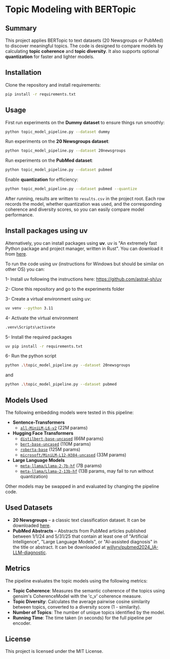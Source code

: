 # Topic Modeling with BERTopic

## Summary
This project applies BERTopic to text datasets (20 Newsgroups or PubMed) to discover meaningful topics. The code is designed to compare models by calculating **topic coherence** and **topic diversity**. It also supports optional **quantization** for faster and lighter models.

## Installation
Clone the repository and install requirements:

```bash
pip install -r requirements.txt
```

## Usage

First run experiments on the **Dummy dataset** to ensure things run smoothly:

```bash
python topic_model_pipeline.py --dataset dummy
```

Run experiments on the **20 Newsgroups dataset**:

```bash
python topic_model_pipeline.py --dataset 20newsgroups
```

Run experiments on the **PubMed dataset**:

```bash
python topic_model_pipeline.py --dataset pubmed
```

Enable **quantization** for efficiency:

```bash
python topic_model_pipeline.py --dataset pubmed --quantize
```

After running, results are written to `results.csv` in the project root. Each row records the model, whether quantization was used, and the corresponding coherence and diversity scores, so you can easily compare model performance.

## Install packages using uv 

Alternatively, you can install packages using **uv**. uv is "An extremely fast Python package and project manager, written in Rust". You can download it from [here](https://github.com/astral-sh/uv).

To run the code using uv (instructions for Windows but should be similar on other OS) you can:

1- Install uv following the instructions here: https://github.com/astral-sh/uv

2- Clone this repository and go to the experiments folder

3- Create a virtual environment using uv:

```bash
uv venv --python 3.11
```

4- Activate the virtual environment

```bash
.venv\Scripts\activate
```

5- Install the required packages

```bash
uv pip install -r requirements.txt
```

6- Run the python script

```bash
python .\topic_model_pipeline.py --dataset 20newsgroups
```

and

```bash
python .\topic_model_pipeline.py --dataset pubmed
```

## Models Used

The following embedding models were tested in this pipeline:

- **Sentence-Transformers**
  - [`all-MiniLM-L6-v2`](https://huggingface.co/sentence-transformers/all-MiniLM-L6-v2) (22M params)  
- **Hugging Face Transformers**
  - [`distilbert-base-uncased`](https://huggingface.co/distilbert-base-uncased) (66M params)  
  - [`bert-base-uncased`](https://huggingface.co/bert-base-uncased) (110M params)  
  - [`roberta-base`](https://huggingface.co/roberta-base) (125M params)  
  - [`microsoft/MiniLM-L12-H384-uncased`](https://huggingface.co/microsoft/MiniLM-L12-H384-uncased) (33M params)  
- **Large Language Models**
  - [`meta-llama/Llama-2-7b-hf`](https://huggingface.co/meta-llama/Llama-2-7b-hf) (7B params)  
  - [`meta-llama/Llama-2-13b-hf`](https://huggingface.co/meta-llama/Llama-2-13b-hf) (13B params, may fail to run without quantization)  

Other models may be swapped in and evaluated by changing the pipeline code.

## Used Datasets
* **20 Newsgroups** – a classic text classification dataset. It can be downloaded [here](http://qwone.com/~jason/20Newsgroups/).  
* **PubMed Abstracts** – Abstracts from PubMed articles published between 1/1/24 and 5/31/25 that contain at least one of "Artificial Intelligence", "Large Language Models", or "AI-assisted diagnosis" in the title or abstract. It can be downloaded at [willyrv/pubmed2024_IA-LLM-diagnostic](https://huggingface.co/datasets/willyrv/pubmed2024_IA-LLM-diagnostic).

## Metrics

The pipeline evaluates the topic models using the following metrics:

- **Topic Coherence**: Measures the semantic coherence of the topics using gensim's CoherenceModel with the 'c_v' coherence measure.
- **Topic Diversity**: Calculates the average pairwise cosine similarity between topics, converted to a diversity score (1 - similarity).
- **Number of Topics**: The number of unique topics identified by the model.
- **Running Time**: The time taken (in seconds) for the full pipeline per encoder.

## License
This project is licensed under the MIT License.
